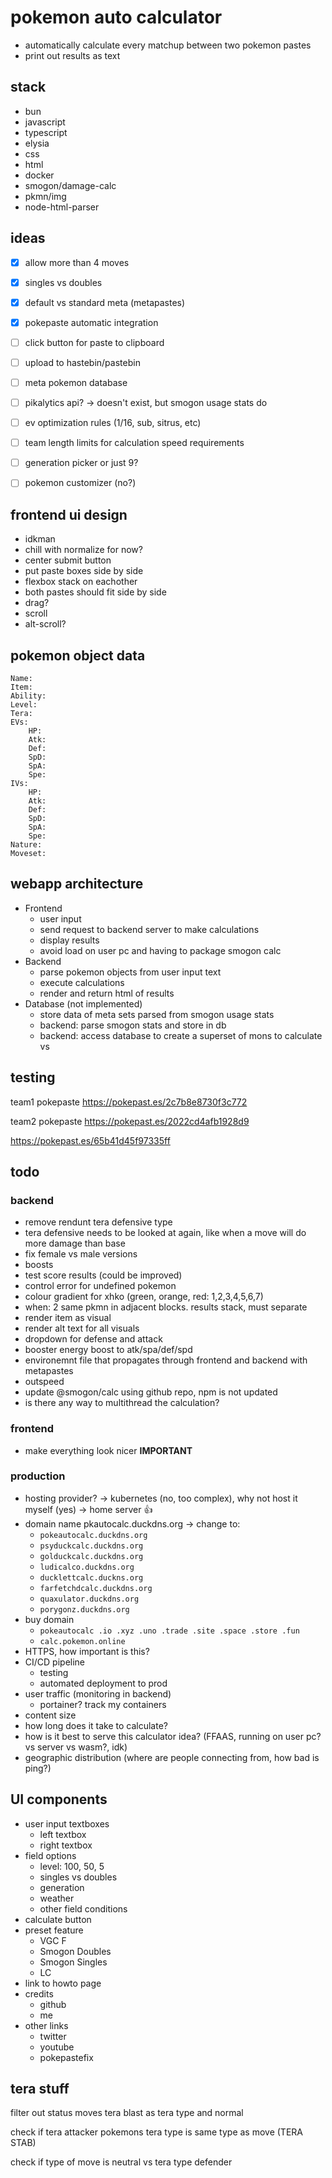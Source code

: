 # pokemon auto calculator
- automatically calculate every matchup between two pokemon pastes
- print out results as text

## stack
- bun
- javascript
- typescript
- elysia
- css
- html
- docker
- smogon/damage-calc
- pkmn/img
- node-html-parser


## ideas

- [x] allow more than 4 moves
- [x] singles vs doubles
- [x] default vs standard meta (metapastes)
- [x] pokepaste automatic integration
- [ ] click button for paste to clipboard
- [ ] upload to hastebin/pastebin
- [ ] meta pokemon database
- [ ] pikalytics api? -> doesn't exist, but smogon usage stats do
- [ ] ev optimization rules (1/16, sub, sitrus, etc)
- [ ] team length limits for calculation speed requirements
- [ ] generation picker or just 9?
- [ ] pokemon customizer (no?)



## frontend ui design
- idkman
- chill with normalize for now?
- center submit button
- put paste boxes side by side
- flexbox stack on eachother
- both pastes should fit side by side
- drag?
- scroll
- alt-scroll?

## pokemon object data
```
Name:
Item:
Ability:
Level:
Tera:
EVs: 
	HP:
	Atk:
	Def:
	SpD:
	SpA:
	Spe:
IVs:
	HP:
	Atk:
	Def:
	SpD:
	SpA:
	Spe:
Nature:
Moveset:
```

## webapp architecture

- Frontend
	- user input
	- send request to backend server to make calculations
	- display results
	- avoid load on user pc and having to package smogon calc
- Backend
	- parse pokemon objects from user input text
	- execute calculations
	- render and return html of results
- Database (not implemented)
	- store data of meta sets parsed from smogon usage stats
	- backend: parse smogon stats and store in db
	- backend: access database to create a superset of mons to calculate vs
	

## testing
team1 pokepaste
https://pokepast.es/2c7b8e8730f3c772

team2 pokepaste
https://pokepast.es/2022cd4afb1928d9

https://pokepast.es/65b41d45f97335ff


## todo

### backend
- remove rendunt tera defensive type
- tera defensive needs to be looked at again, like when a move will do more damage than base
- fix female vs male versions
- boosts
- test score results (could be improved)
- control error for undefined pokemon
- colour gradient for xhko (green, orange, red: 1,2,3,4,5,6,7)
- when: 2 same pkmn in adjacent blocks. results stack, must separate
- render item as visual
- render alt text for all visuals
- dropdown for defense and attack
- booster energy boost to atk/spa/def/spd
- environemnt file that propagates through frontend and backend with metapastes
- outspeed
- update @smogon/calc using github repo, npm is not updated
- is there any way to multithread the calculation?

### frontend
- make everything look nicer **IMPORTANT**

### production
- hosting provider? -> kubernetes (no, too complex), why not host it myself (yes) -> home server 👍
- domain name pkautocalc.duckdns.org -> change to:
	- `pokeautocalc.duckdns.org`
	- `psyduckcalc.duckdns.org`
	- `golduckcalc.duckdns.org`
	- `ludicalco.duckdns.org`
	- `ducklettcalc.duckns.org`
	- `farfetchdcalc.duckdns.org`
	- `quaxulator.duckdns.org`
	- `porygonz.duckdns.org`
- buy domain
	- `pokeautocalc .io .xyz .uno .trade .site .space .store .fun`
	- `calc.pokemon.online`
- HTTPS, how important is this?
- CI/CD pipeline
	- testing
	- automated deployment to prod
- user traffic (monitoring in backend)
	- portainer? track my containers
- content size
- how long does it take to calculate?
- how is it best to serve this calculator idea? (FFAAS, running on user pc? vs server vs wasm?, idk)
- geographic distribution (where are people connecting from, how bad is ping?)

## UI components
- user input textboxes
	- left textbox
	- right textbox
- field options
	- level: 100, 50, 5
	- singles vs doubles
	- generation
	- weather
	- other field conditions
- calculate button
- preset feature
	- VGC F
	- Smogon Doubles
	- Smogon Singles
	- LC
- link to howto page
- credits
	- github
	- me
- other links
	- twitter
	- youtube
	- pokepastefix



## tera stuff
filter out status moves
tera blast as tera type and normal

check if tera attacker pokemons tera type is same type as move (TERA STAB) 

check if type of move is neutral vs tera type defender
